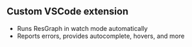 ## Custom VSCode extension

- Runs ResGraph in watch mode automatically
- Reports errors, provides autocomplete, hovers, and more
